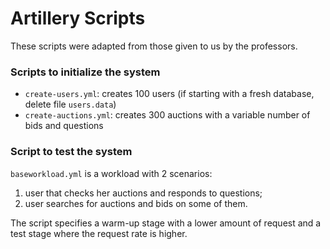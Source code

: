 # Artillery Scripts 
These scripts were adapted from those given to us by the professors.

### Scripts to initialize the system

- `create-users.yml`: creates 100 users (if starting with a fresh database, delete file `users.data`)
- `create-auctions.yml`: creates 300 auctions with a variable number of bids and questions

### Script to test the system

`baseworkload.yml` is a workload with 2 scenarios: 
1. user that checks her auctions and responds to questions;
2. user searches for auctions and bids on some of them.

The script specifies a warm-up stage with a lower amount of request and a test stage where the request rate is higher.
